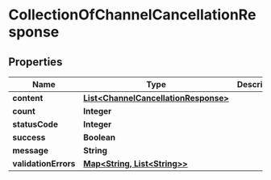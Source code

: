 
# CollectionOfChannelCancellationResponse

## Properties
Name | Type | Description | Notes
------------ | ------------- | ------------- | -------------
**content** | [**List&lt;ChannelCancellationResponse&gt;**](ChannelCancellationResponse.md) |  |  [optional]
**count** | **Integer** |  |  [optional]
**statusCode** | **Integer** |  |  [optional]
**success** | **Boolean** |  |  [optional]
**message** | **String** |  |  [optional]
**validationErrors** | [**Map&lt;String, List&lt;String&gt;&gt;**](List.md) |  |  [optional]



